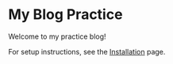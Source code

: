 # My Blog Practice

Welcome to my practice blog!

For setup instructions, see the [Installation](https://github.com/janjhyam-chaithu/my-blog-practice/wiki/Installation) page.
